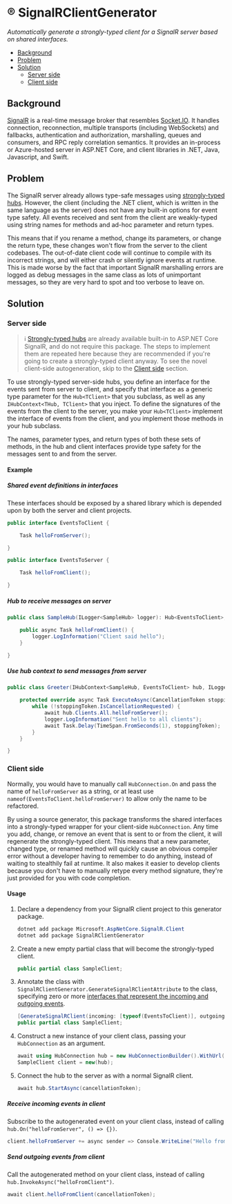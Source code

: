 ®️ SignalRClientGenerator
===

*Automatically generate a strongly-typed client for a SignalR server based on shared interfaces.*


<!-- MarkdownTOC autolink="true" bracket="round" autoanchor="false" levels="1,2,3" bullets="-" -->

- [Background](#background)
- [Problem](#problem)
- [Solution](#solution)
    - [Server side](#server-side)
    - [Client side](#client-side)

<!-- /MarkdownTOC -->

## Background

[SignalR](https://learn.microsoft.com/en-us/aspnet/core/signalr/introduction) is a real-time message broker that resembles [Socket.IO](https://socket.io). It handles connection, reconnection, multiple transports (including WebSockets) and fallbacks, authentication and authorization, marshalling, queues and consumers, and RPC reply correlation semantics. It provides an in-process or Azure-hosted server in ASP.NET Core, and client libraries in .NET, Java, Javascript, and Swift.

## Problem

The SignalR server already allows type-safe messages using [strongly-typed hubs](https://learn.microsoft.com/en-us/aspnet/core/signalr/hubs?view=aspnetcore-9.0#strongly-typed-hubs). However, the client (including the .NET client, which is written in the same language as the server) does not have any built-in options for event type safety. All events received and sent from the client are weakly-typed using string names for methods and ad-hoc parameter and return types.

This means that if you rename a method, change its parameters, or change the return type, these changes won't flow from the server to the client codebases. The out-of-date client code will continue to compile with its incorrect strings, and will either crash or silently ignore events at runtime. This is made worse by the fact that important SignalR marshalling errors are logged as debug messages in the same class as lots of unimportant messages, so they are very hard to spot and too verbose to leave on.

## Solution

### Server side

> ℹ [Strongly-typed hubs](https://learn.microsoft.com/en-us/aspnet/core/signalr/hubs?view=aspnetcore-9.0#strongly-typed-hubs) are already available built-in to ASP.NET Core SignalR, and do not require this package. The steps to implement them are repeated here because they are recommended if you're going to create a strongly-typed client anyway. To see the novel client-side autogeneration, skip to the [Client side](#client-side) section.

To use strongly-typed server-side hubs, you define an interface for the events sent from server to client, and specify that interface as a generic type parameter for the `Hub<TClient>` that you subclass, as well as any `IHubContext<THub, TClient>` that you inject. To define the signatures of the events from the client to the server, you make your `Hub<TClient>` implement the interface of events from the client, and you implement those methods in your hub subclass.

The names, parameter types, and return types of both these sets of methods, in the hub and client interfaces provide type safety for the messages sent to and from the server.

#### Example

##### Shared event definitions in interfaces

These interfaces should be exposed by a shared library which is depended upon by both the server and client projects.

```cs
public interface EventsToClient {

    Task helloFromServer();

}

public interface EventsToServer {

    Task helloFromClient();

}
```

##### Hub to receive messages on server
```cs
public class SampleHub(ILogger<SampleHub> logger): Hub<EventsToClient>, EventsToServer {

    public async Task helloFromClient() {
        logger.LogInformation("Client said hello");
    }

}
```

##### Use hub context to send messages from server
```cs
public class Greeter(IHubContext<SampleHub, EventsToClient> hub, ILogger<Greeter> logger): BackgroundService {

    protected override async Task ExecuteAsync(CancellationToken stoppingToken) {
        while (!stoppingToken.IsCancellationRequested) {
            await hub.Clients.All.helloFromServer();
            logger.LogInformation("Sent hello to all clients");
            await Task.Delay(TimeSpan.FromSeconds(1), stoppingToken);
        }
    }

}
```

### Client side

Normally, you would have to manually call `HubConnection.On` and pass the name of `helloFromServer` as a string, or at least use `nameof(EventsToClient.helloFromServer)` to allow only the name to be refactored.

By using a source generator, this package transforms the shared interfaces into a strongly-typed wrapper for your client-side `HubConnection`. Any time you add, change, or remove an event that is sent to or from the client, it will regenerate the strongly-typed client. This means that a new parameter, changed type, or renamed method will quickly cause an obvious compiler error without a developer having to remember to do anything, instead of waiting to stealthily fail at runtime. It also makes it easier to develop clients because you don't have to manually retype every method signature, they're just provided for you with code completion.

#### Usage
1. Declare a dependency from your SignalR client project to this generator package.
    ```ps1
    dotnet add package Microsoft.AspNetCore.SignalR.Client
    dotnet add package SignalRClientGenerator
    ```
1. Create a new empty partial class that will become the strongly-typed client.
    ```cs
    public partial class SampleClient;
    ```
1. Annotate the class with `SignalRClientGenerator.GenerateSignalRClientAttribute` to the class, specifying zero or more [interfaces that represent the incoming and outgoing events](#shared-event-definitions-in-interfaces).
    ```cs
    [GenerateSignalRClient(incoming: [typeof(EventsToClient)], outgoing: [typeof(EventsToServer)])]
    public partial class SampleClient;
    ```
1. Construct a new instance of your client class, passing your `HubConnection` as an argument.
    ```cs
    await using HubConnection hub = new HubConnectionBuilder().WithUrl("http://localhost:7447/events").Build();
    SampleClient client = new(hub);
    ```
1. Connect the hub to the server as with a normal SignalR client.
    ```cs
    await hub.StartAsync(cancellationToken);
    ```

##### Receive incoming events in client
Subscribe to the autogenerated event on your client class, instead of calling `hub.On("helloFromServer", () => {})`.
```cs
client.helloFromServer += async sender => Console.WriteLine("Hello from server");
```

##### Send outgoing events from client
Call the autogenerated method on your client class, instead of calling `hub.InvokeAsync("helloFromClient")`.
```cs
await client.helloFromClient(cancellationToken);
```